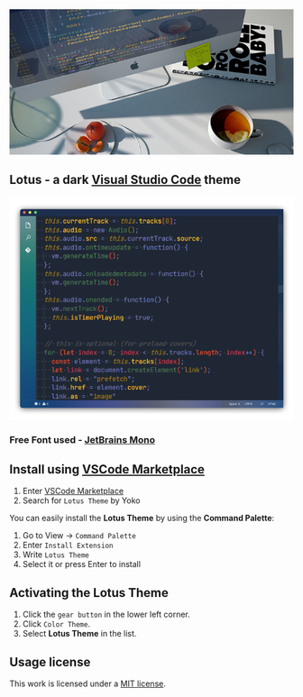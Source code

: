 <img src="img/top.jpg" >

## Lotus - a dark [Visual Studio Code](https://code.visualstudio.com) theme

<img src="img/look.png" >

### Free Font used - [JetBrains Mono](https://www.jetbrains.com/lp/mono/)

## Install using [VSCode Marketplace](https://marketplace.visualstudio.com/items?itemName=Yoko-Luxelego.lotus)

1. Enter [VSCode Marketplace](https://marketplace.visualstudio.com/items?itemName=Yoko-Luxelego.lotus)
2. Search for `Lotus Theme` by Yoko

You can easily install the **Lotus Theme** by using the **Command Palette**:

1. Go to View -> `Command Palette`
2. Enter `Install Extension`
3. Write `Lotus Theme`
4. Select it or press Enter to install

## Activating the Lotus Theme

1. Click the `gear button` in the lower left corner.
2. Click `Color Theme`.
3. Select **Lotus Theme** in the list.

## Usage license

This work is licensed under a [MIT license](https://github.com/luxelego/lotus_vscode_theme/blob/main/LICENSE).
